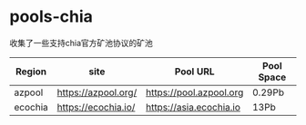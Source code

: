# pools-chia
收集了一些支持chia官方矿池协议的矿池



| Region |site| Pool URL |Pool Space|
| ------------ | ------------- | ------------ | ------------- |
| azpool | https://azpool.org/  |https://pool.azpool.org|0.29Pb|
| ecochia |https://ecochia.io/  |https://asia.ecochia.io|13Pb|
